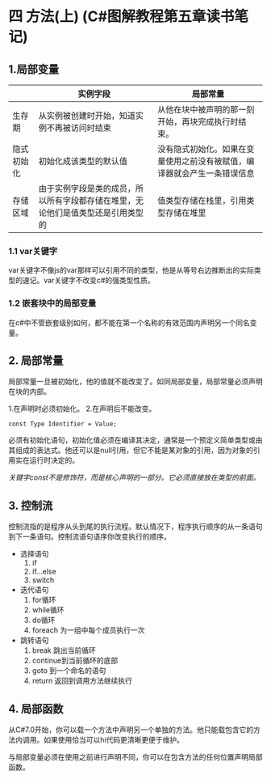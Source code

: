 # 四 方法(上) (C#图解教程第五章读书笔记)

## 1.局部变量

||实例字段|局部常量|
|  ----  | ----  | ---- | 
|生存期|从实例被创建时开始，知道实例不再被访问时结束|从他在块中被声明的那一刻开始，再块完成执行时结束。|
|隐式初始化|初始化成该类型的默认值|没有隐式初始化。如果在变量使用之前没有被赋值，编译器就会产生一条错误信息|
|存储区域|由于实例字段是类的成员，所以所有字段都存储在堆里，无论他们是值类型还是引用类型的|值类型存储在栈里，引用类型存储在堆里|

### 1.1 var关键字

var关键字不像js的var那样可以引用不同的类型，他是从等号右边推断出的实际类型的速记。var关键字不改变c#的强类型性质。

### 1.2 嵌套块中的局部变量

在c#中不管嵌套级别如何，都不能在第一个名称的有效范围内声明另一个同名变量。

## 2. 局部常量

局部常量一旦被初始化，他的值就不能改变了。如同局部变量，局部常量必须声明在块的内部。

1.在声明时必须初始化。
2.在声明后不能改变。

    const Type Identifier = Value;

必须有初始化语句，初始化值必须在编译其决定，通常是一个预定义简单类型或由其组成的表达式。他还可以是null引用，但它不能是某对象的引用，因为对象的引用实在运行时决定的。

*关键字const不是修饰符，而是核心声明的一部分。它必须直接放在类型的前面。*

## 3. 控制流

控制流指的是程序从头到尾的执行流程。默认情况下，程序执行顺序的从一条语句到下一条语句。控制流语句语序你改变执行的顺序。

+ 选择语句
    1. if
    2. if...else
    3. switch 
+ 迭代语句
    1. for循环
    2. while循环
    3. do循环
    4. foreach 为一组中每个成员执行一次
+ 跳转语句
    1. break 跳出当前循环
    2. continue到当前循环的底部
    3. goto 到一个命名的语句
    4. return 返回到调用方法继续执行

## 4. 局部函数

从C#7.0开始，你可以载一个方法中声明另一个单独的方法。他只能载包含它的方法内调用。如果使用恰当可以hi代码更清晰更便于维护。

与局部变量必须在使用之前进行声明不同，你可以在包含方法的任何位置声明局部函数。


